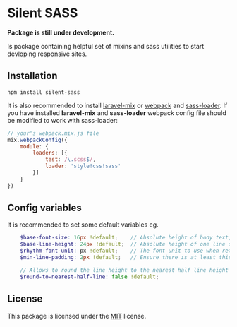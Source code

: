 # Silent SASS

__Package is still under development.__

Is package containing helpful set of mixins and sass utilities to start
devloping responsive sites.

## Installation

```shell
npm install silent-sass
```

It is also recommended to install [laravel-mix](https://github.com/JeffreyWay/laravel-mix) or [webpack](https://github.com/webpack) and [sass-loader](https://github.com/webpack-contrib/sass-loader).
If you have installed __laravel-mix__ and __sass-loader__ webpack config file
should be modified to work with sass-loader:

```js
// your's webpack.mix.js file
mix.webpackConfig({
    module: {
        loaders: [{
            test: /\.scss$/,
            loader: 'style!css!sass'
        }]
    }
})
```

## Config variables

It is recommended to set some default variables eg.

```scss
    $base-font-size: 16px !default;    // Absolute height of body text, in pixels
    $base-line-height: 24px !default;  // Absolute height of one line of type, in pixels
    $rhythm-font-unit: px !default;    // The font unit to use when returning values in rhythm functions
    $min-line-padding: 2px !default;   // Ensure there is at least this many pixels of vertical padding above and below the text.

    // Allows to round the line height to the nearest half line height instead of the nearest integral line.
    $round-to-nearest-half-line: false !default;
```
<!--
## Color naming
loud
very-pale
very-light
brilliant
light
neutral
moderate
dark
deep
nightfall
blackish
-->

## License
This package is licensed under the [MIT](license.md) license.